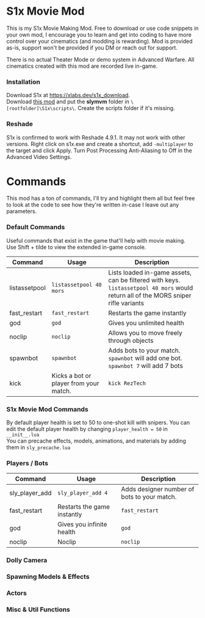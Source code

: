 # S1x Movie Mod

This is my S1x Movie Making Mod. Free to download or use code snippets in your own mod, I encourage you to learn and get into coding to have more control over your cinematics (and modding is rewarding). Mod is provided as-is, support won't be provided if you DM or reach out for support.  

There is no actual Theater Mode or demo system in Advanced Warfare. All cinematics created with this mod are recorded live in-game.  

### Installation
Download S1x at https://xlabs.dev/s1x_download.  
Download [this mod](https://github.com/Slykuiper/S1X-Movie-Mod/archive/refs/heads/main.zip) and put the **slymvm** folder in `\[rootfolder]\S1x\scripts\`. Create the scripts folder if it's missing.

### Reshade
S1x is confirmed to work with Reshade 4.9.1. It may not work with other versions. Right click on s1x.exe and create a shortcut, add `-multiplayer` to the target and click Apply. Turn Post Processing Anti-Aliasing to Off in the Advanced Video Settings. 

# Commands
This mod has a ton of commands, I'll try and highlight them all but feel free to look at the code to see how they're written in-case I leave out any parameters.

### Default Commands
Useful commands that exist in the game that'll help with movie making.  
Use Shift + tilde to view the extended in-game console.

Command | Usage | Description
------------ | ------------- | -------------  
listassetpool | `listassetpool 40 mors` |  Lists loaded in-game assets, can be filtered with keys. `listassetpool 40 mors` would return all of the MORS sniper rifle variants
fast_restart | `fast_restart` | Restarts the game instantly
god | `god` | Gives you unlimited health
noclip | `noclip` | Allows you to move freely through objects
spawnbot | `spawnbot` | Adds bots to your match. `spawnbot` will add one bot. `spawnbot 7` will add 7 bots
kick | Kicks a bot or player from your match. | `kick RezTech`


### S1x Movie Mod Commands
By default player health is set to 50 to one-shot kill with snipers.
You can edit the default player health by changing `player_health = 50` in `__init__.lua`  
You can precache effects, models, animations, and materials by adding them in `sly_precache.lua`  

### Players / Bots

Command | Usage | Description
------------ | ------------- | -------------  
sly_player_add |`sly_player_add 4` | Adds designer number of bots to your match.
fast_restart | Restarts the game instantly | `fast_restart`
god | Gives you infinite health | `god`
noclip | Noclip | `noclip`

### Dolly Camera

### Spawning Models & Effects

### Actors

### Misc & Util Functions
